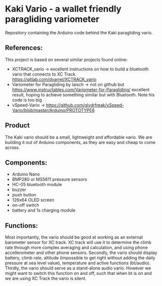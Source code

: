 # Kaki Vario - a wallet friendly paragliding variometer
Repository containing the Arduino code behind the Kaki paragliding vario.

## References:
This project is based on several similar projects found online:
-  XCTRACK_vario -> excellent instructions on how to build a bluetooth vario that connects to XC Track. https://gitlab.com/dvarrel/XCTRACK_vario 
-  Variometer for Paragliding by laisch -> not on github but https://www.instructables.com/Variometer-for-Paragliding/ excellent result, hoping to achieve something similar but with Bluetooth. Note his code is too big
- vSpeed-Vario -> https://github.com/glydrfreak/vSpeed-Vario/blob/master/Arduino/PROTOTYPE6
  
## Product
The Kaki vario should be a small, lightweight and affordable vario. We are building it out of Arduino components, as they are easy and cheap to come across.

## Components:
- Arduino Nano
- BMP280 or MS5611 pressure sensors
- HC-05 bluetooth module
- buzzer
- push button
- 126x64 OLED screen
- on-off switch
- battery and 1s charging module

## Functions:
Most importantly, the vario should be good at working as an external barometer sensor for XC track. XC track will use it to determine the climb rate through more complex averaging and calculation, and using phone accellerometer and other phone sensors.
Secondly, the vario should display battery, climb rate, altitude (impossible to get right without adding the daily pressure at sea level value), temperature and active functions (bt/audio).
Thirdly, the vario should serve as a stand-alone audio vario. However we might want to switch this function on and off, such that when bt is on and we are using XC Track the vario is silent. 


